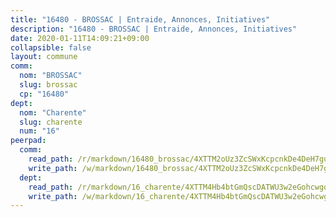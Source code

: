 ```yaml
---
title: "16480 - BROSSAC | Entraide, Annonces, Initiatives"
description: "16480 - BROSSAC | Entraide, Annonces, Initiatives"
date: 2020-01-11T14:09:21+09:00
collapsible: false
layout: commune
comm:
  nom: "BROSSAC"
  slug: brossac
  cp: "16480"
dept:
  nom: "Charente"
  slug: charente
  num: "16"
peerpad:
  comm:
    read_path: /r/markdown/16480_brossac/4XTTM2oUz3ZcSWxKcpcnkDe4DeH7guvRCGQT7tCbST3KqyPj2
    write_path: /w/markdown/16480_brossac/4XTTM2oUz3ZcSWxKcpcnkDe4DeH7guvRCGQT7tCbST3KqyPj2-K3TgUEeJq8PZSsB6GaSbMY1xqiSzkux4Ra5hUaJAigNpADUktRtttWXG9dn53K6Q11fTJCSsaXF9rd5RndJ3nvXKZRW9vPrDrVCkcUVUdAdbebLc1wZmYiTVaARm5c2R6RP1xixC
  dept:
    read_path: /r/markdown/16_charente/4XTTM4Hb4btGmQscDATWU3w2eGohcwgqasCDtGWVahJnAEsq8
    write_path: /w/markdown/16_charente/4XTTM4Hb4btGmQscDATWU3w2eGohcwgqasCDtGWVahJnAEsq8-K3TgU9zhAjxEMbYrSr9VB24idAgS7xBryN3TjEsJmsrToRfRc8PWUu9zDXmtMXWLR7TNqZhAPJFsnJ4QbuWpLJvHpyW2q8LZxtsaakTfiMdj4HFsc11ZXzpn4aT8zYKZzSLwV1CA
---
```


